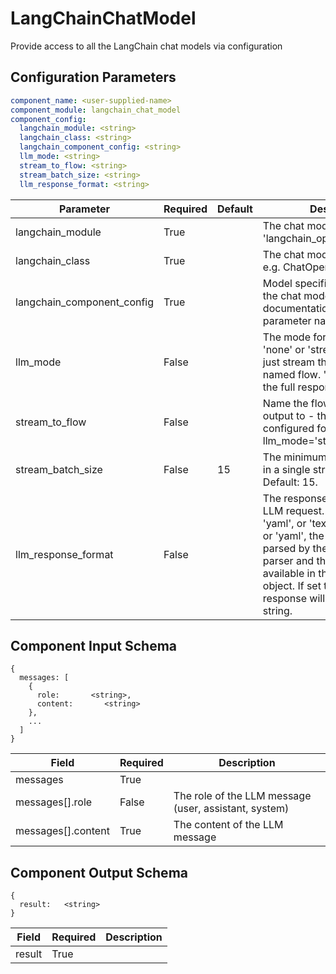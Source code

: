 # LangChainChatModel

Provide access to all the LangChain chat models via configuration

## Configuration Parameters

```yaml
component_name: <user-supplied-name>
component_module: langchain_chat_model
component_config:
  langchain_module: <string>
  langchain_class: <string>
  langchain_component_config: <string>
  llm_mode: <string>
  stream_to_flow: <string>
  stream_batch_size: <string>
  llm_response_format: <string>
```

| Parameter | Required | Default | Description |
| --- | --- | --- | --- |
| langchain_module | True |  | The chat model module - e.g. 'langchain_openai.chat_models' |
| langchain_class | True |  | The chat model class to use - e.g. ChatOpenAI |
| langchain_component_config | True |  | Model specific configuration for the chat model. See documentation for valid parameter names. |
| llm_mode | False |  | The mode for streaming results: 'none' or 'stream'. 'stream' will just stream the results to the named flow. 'none' will wait for the full response. |
| stream_to_flow | False |  | Name the flow to stream the output to - this must be configured for llm_mode='stream'. |
| stream_batch_size | False | 15 | The minimum number of words in a single streaming result. Default: 15. |
| llm_response_format | False |  | The response format for this LLM request. This can be 'json', 'yaml', or 'text'. If set to 'json' or 'yaml', the response will be parsed by the appropriate parser and the fields will be available in the response object. If set to 'text', the response will be returned as a string. |


## Component Input Schema

```
{
  messages: [
    {
      role:       <string>,
      content:       <string>
    },
    ...
  ]
}
```
| Field | Required | Description |
| --- | --- | --- |
| messages | True |  |
| messages[].role | False | The role of the LLM message (user, assistant, system) |
| messages[].content | True | The content of the LLM message |


## Component Output Schema

```
{
  result:   <string>
}
```
| Field | Required | Description |
| --- | --- | --- |
| result | True |  |
